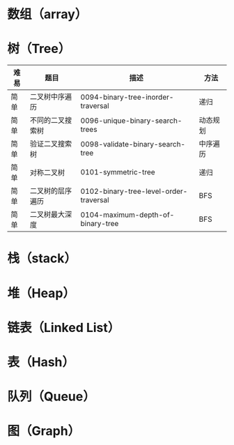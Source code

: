 # 数组（array）

# 树（Tree）
|难易|题目|描述|方法|
|--|--|--|--|
|简单|二叉树中序遍历|0094-binary-tree-inorder-traversal|递归| </br>
|简单|不同的二叉搜索树|0096-unique-binary-search-trees|动态规划 </br>
|简单|验证二叉搜索树|0098-validate-binary-search-tree|中序遍历 </br>
|简单|对称二叉树|0101-symmetric-tree|递归 </br>
|简单|二叉树的层序遍历|0102-binary-tree-level-order-traversal|BFS </br>
|简单|二叉树最大深度|0104-maximum-depth-of-binary-tree|BFS </br>

# 栈（stack）

# 堆（Heap）

# 链表（Linked List）

# 表（Hash）

# 队列（Queue）

# 图（Graph）

